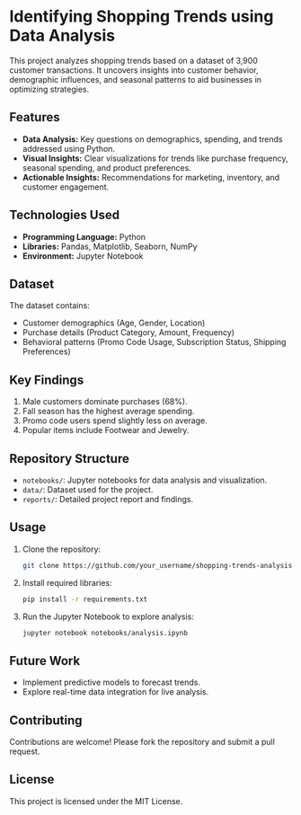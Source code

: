 # Identifying Shopping Trends using Data Analysis

This project analyzes shopping trends based on a dataset of 3,900 customer transactions. It uncovers insights into customer behavior, demographic influences, and seasonal patterns to aid businesses in optimizing strategies.

## Features
- **Data Analysis:** Key questions on demographics, spending, and trends addressed using Python.
- **Visual Insights:** Clear visualizations for trends like purchase frequency, seasonal spending, and product preferences.
- **Actionable Insights:** Recommendations for marketing, inventory, and customer engagement.

## Technologies Used
- **Programming Language:** Python
- **Libraries:** Pandas, Matplotlib, Seaborn, NumPy
- **Environment:** Jupyter Notebook

## Dataset
The dataset contains:
- Customer demographics (Age, Gender, Location)
- Purchase details (Product Category, Amount, Frequency)
- Behavioral patterns (Promo Code Usage, Subscription Status, Shipping Preferences)

## Key Findings
1. Male customers dominate purchases (68%).
2. Fall season has the highest average spending.
3. Promo code users spend slightly less on average.
4. Popular items include Footwear and Jewelry.

## Repository Structure
- `notebooks/`: Jupyter notebooks for data analysis and visualization.
- `data/`: Dataset used for the project.
- `reports/`: Detailed project report and findings.

## Usage
1. Clone the repository:
   ```bash
   git clone https://github.com/your_username/shopping-trends-analysis.git
   ```
2. Install required libraries:
   ```bash
   pip install -r requirements.txt
   ```
3. Run the Jupyter Notebook to explore analysis:
   ```bash
   jupyter notebook notebooks/analysis.ipynb
   ```

## Future Work
- Implement predictive models to forecast trends.
- Explore real-time data integration for live analysis.

## Contributing
Contributions are welcome! Please fork the repository and submit a pull request.

## License
This project is licensed under the MIT License.
